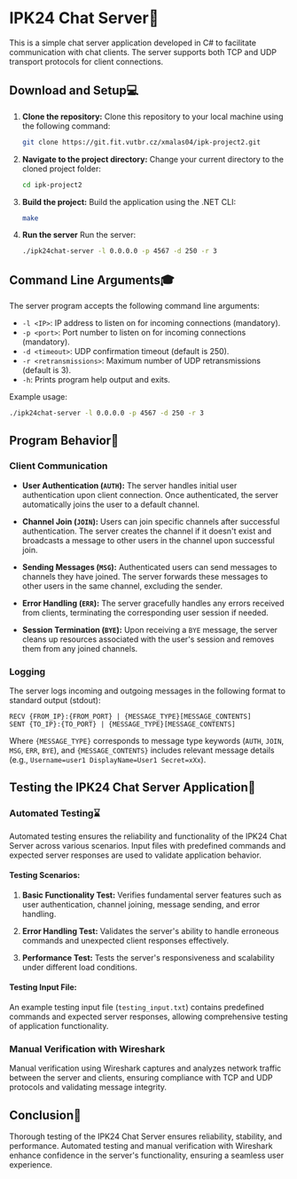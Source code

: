 # IPK24 Chat Server🔮

This is a simple chat server application developed in C# to facilitate communication with chat clients. The server supports both TCP and UDP transport protocols for client connections.

## Download and Setup💻

1. **Clone the repository:** Clone this repository to your local machine using the following command:

    ```bash
    git clone https://git.fit.vutbr.cz/xmalas04/ipk-project2.git
    ```

2. **Navigate to the project directory:** Change your current directory to the cloned project folder:

    ```bash
    cd ipk-project2
    ```

3. **Build the project:** Build the application using the .NET CLI:

    ```bash
    make
    ```
4. **Run the server** Run the server:
    ```bash
    ./ipk24chat-server -l 0.0.0.0 -p 4567 -d 250 -r 3
    ```

## Command Line Arguments🎓

The server program accepts the following command line arguments:

- `-l <IP>`: IP address to listen on for incoming connections (mandatory).
- `-p <port>`: Port number to listen on for incoming connections (mandatory).
- `-d <timeout>`: UDP confirmation timeout (default is 250).
- `-r <retransmissions>`: Maximum number of UDP retransmissions (default is 3).
- `-h`: Prints program help output and exits.

Example usage:
```bash
./ipk24chat-server -l 0.0.0.0 -p 4567 -d 250 -r 3
```

## Program Behavior📘

### Client Communication

- **User Authentication (`AUTH`):** The server handles initial user authentication upon client connection. Once authenticated, the server automatically joins the user to a default channel.
  
- **Channel Join (`JOIN`):** Users can join specific channels after successful authentication. The server creates the channel if it doesn't exist and broadcasts a message to other users in the channel upon successful join.

- **Sending Messages (`MSG`):** Authenticated users can send messages to channels they have joined. The server forwards these messages to other users in the same channel, excluding the sender.

- **Error Handling (`ERR`):** The server gracefully handles any errors received from clients, terminating the corresponding user session if needed.

- **Session Termination (`BYE`):** Upon receiving a `BYE` message, the server cleans up resources associated with the user's session and removes them from any joined channels.

### Logging

The server logs incoming and outgoing messages in the following format to standard output (stdout):

```
RECV {FROM_IP}:{FROM_PORT} | {MESSAGE_TYPE}[MESSAGE_CONTENTS]
SENT {TO_IP}:{TO_PORT} | {MESSAGE_TYPE}[MESSAGE_CONTENTS]
```

Where `{MESSAGE_TYPE}` corresponds to message type keywords (`AUTH`, `JOIN`, `MSG`, `ERR`, `BYE`), and `{MESSAGE_CONTENTS}` includes relevant message details (e.g., `Username=user1 DisplayName=User1 Secret=xXx`).

## Testing the IPK24 Chat Server Application🔎

### Automated Testing⌛

Automated testing ensures the reliability and functionality of the IPK24 Chat Server across various scenarios. Input files with predefined commands and expected server responses are used to validate application behavior.

#### Testing Scenarios:

1. **Basic Functionality Test:** Verifies fundamental server features such as user authentication, channel joining, message sending, and error handling.

2. **Error Handling Test:** Validates the server's ability to handle erroneous commands and unexpected client responses effectively.

3. **Performance Test:** Tests the server's responsiveness and scalability under different load conditions.

#### Testing Input File:

An example testing input file (`testing_input.txt`) contains predefined commands and expected server responses, allowing comprehensive testing of application functionality.

### Manual Verification with Wireshark

Manual verification using Wireshark captures and analyzes network traffic between the server and clients, ensuring compliance with TCP and UDP protocols and validating message integrity.

## Conclusion📣

Thorough testing of the IPK24 Chat Server ensures reliability, stability, and performance. Automated testing and manual verification with Wireshark enhance confidence in the server's functionality, ensuring a seamless user experience.